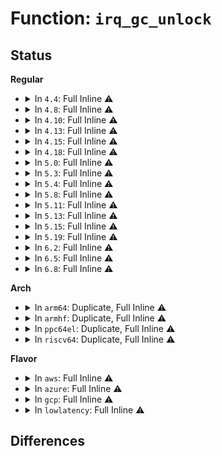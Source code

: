 # Function: <code>irq_gc_unlock</code>

## Status
<b>Regular</b>
<ul>
<li>
<details>
<summary>In <code>4.4</code>: Full Inline ⚠️</summary>

**Collision:** Unique Static

**Inline:** Full

**Transformation:** False

**Instances:**

```
In kernel/irq/generic-chip.c (ffffffff810df082)
Location: include/linux/irq.h:910
Inline: True
Inline callers:
  - kernel/irq/generic-chip.c:irq_gc_mask_set_bit
  - kernel/irq/generic-chip.c:irq_gc_mask_clr_bit
  - kernel/irq/generic-chip.c:irq_gc_ack_set_bit
  - kernel/irq/generic-chip.c:irq_gc_mask_disable_reg
  - kernel/irq/generic-chip.c:irq_gc_unmask_enable_reg
  - kernel/irq/generic-chip.c:irq_gc_ack_clr_bit
  - kernel/irq/generic-chip.c:irq_gc_mask_disable_reg_and_ack
  - kernel/irq/generic-chip.c:irq_gc_eoi
  - kernel/irq/generic-chip.c:irq_gc_set_wake
```
</details>
</li>
<li>
<details>
<summary>In <code>4.8</code>: Full Inline ⚠️</summary>

**Collision:** Unique Static

**Inline:** Full

**Transformation:** False

**Instances:**

```
In kernel/irq/generic-chip.c (ffffffff810e5637)
Location: include/linux/irq.h:939
Inline: True
Inline callers:
  - kernel/irq/generic-chip.c:irq_gc_set_wake
  - kernel/irq/generic-chip.c:irq_gc_eoi
  - kernel/irq/generic-chip.c:irq_gc_mask_disable_reg_and_ack
  - kernel/irq/generic-chip.c:irq_gc_ack_clr_bit
  - kernel/irq/generic-chip.c:irq_gc_ack_set_bit
  - kernel/irq/generic-chip.c:irq_gc_unmask_enable_reg
  - kernel/irq/generic-chip.c:irq_gc_mask_clr_bit
  - kernel/irq/generic-chip.c:irq_gc_mask_set_bit
  - kernel/irq/generic-chip.c:irq_gc_mask_disable_reg
```
</details>
</li>
<li>
<details>
<summary>In <code>4.10</code>: Full Inline ⚠️</summary>

**Collision:** Unique Static

**Inline:** Full

**Transformation:** False

**Instances:**

```
In kernel/irq/generic-chip.c (ffffffff810ebf47)
Location: include/linux/irq.h:964
Inline: True
Inline callers:
  - kernel/irq/generic-chip.c:irq_gc_set_wake
  - kernel/irq/generic-chip.c:irq_gc_eoi
  - kernel/irq/generic-chip.c:irq_gc_mask_disable_reg_and_ack
  - kernel/irq/generic-chip.c:irq_gc_ack_clr_bit
  - kernel/irq/generic-chip.c:irq_gc_ack_set_bit
  - kernel/irq/generic-chip.c:irq_gc_unmask_enable_reg
  - kernel/irq/generic-chip.c:irq_gc_mask_clr_bit
  - kernel/irq/generic-chip.c:irq_gc_mask_set_bit
  - kernel/irq/generic-chip.c:irq_gc_mask_disable_reg
```
</details>
</li>
<li>
<details>
<summary>In <code>4.13</code>: Full Inline ⚠️</summary>

**Collision:** Unique Static

**Inline:** Full

**Transformation:** False

**Instances:**

```
In kernel/irq/generic-chip.c (ffffffff810eb7e2)
Location: include/linux/irq.h:1077
Inline: True
Inline callers:
  - kernel/irq/generic-chip.c:irq_gc_set_wake
  - kernel/irq/generic-chip.c:irq_gc_eoi
  - kernel/irq/generic-chip.c:irq_gc_mask_disable_reg_and_ack
  - kernel/irq/generic-chip.c:irq_gc_ack_clr_bit
  - kernel/irq/generic-chip.c:irq_gc_ack_set_bit
  - kernel/irq/generic-chip.c:irq_gc_unmask_enable_reg
  - kernel/irq/generic-chip.c:irq_gc_mask_clr_bit
  - kernel/irq/generic-chip.c:irq_gc_mask_set_bit
  - kernel/irq/generic-chip.c:irq_gc_mask_disable_reg
```
</details>
</li>
<li>
<details>
<summary>In <code>4.15</code>: Full Inline ⚠️</summary>

**Collision:** Unique Static

**Inline:** Full

**Transformation:** False

**Instances:**

```
In kernel/irq/generic-chip.c (ffffffff810f3d52)
Location: include/linux/irq.h:1106
Inline: True
Inline callers:
  - kernel/irq/generic-chip.c:irq_gc_set_wake
  - kernel/irq/generic-chip.c:irq_gc_eoi
  - kernel/irq/generic-chip.c:irq_gc_mask_disable_and_ack_set
  - kernel/irq/generic-chip.c:irq_gc_ack_clr_bit
  - kernel/irq/generic-chip.c:irq_gc_ack_set_bit
  - kernel/irq/generic-chip.c:irq_gc_unmask_enable_reg
  - kernel/irq/generic-chip.c:irq_gc_mask_clr_bit
  - kernel/irq/generic-chip.c:irq_gc_mask_set_bit
  - kernel/irq/generic-chip.c:irq_gc_mask_disable_reg
```
</details>
</li>
<li>
<details>
<summary>In <code>4.18</code>: Full Inline ⚠️</summary>

**Collision:** Unique Static

**Inline:** Full

**Transformation:** False

**Instances:**

```
In kernel/irq/generic-chip.c (ffffffff810fc146)
Location: include/linux/irq.h:1108
Inline: True
Inline callers:
  - kernel/irq/generic-chip.c:irq_gc_set_wake
  - kernel/irq/generic-chip.c:irq_gc_eoi
  - kernel/irq/generic-chip.c:irq_gc_mask_disable_and_ack_set
  - kernel/irq/generic-chip.c:irq_gc_ack_clr_bit
  - kernel/irq/generic-chip.c:irq_gc_ack_set_bit
  - kernel/irq/generic-chip.c:irq_gc_unmask_enable_reg
  - kernel/irq/generic-chip.c:irq_gc_mask_clr_bit
  - kernel/irq/generic-chip.c:irq_gc_mask_set_bit
  - kernel/irq/generic-chip.c:irq_gc_mask_disable_reg
```
</details>
</li>
<li>
<details>
<summary>In <code>5.0</code>: Full Inline ⚠️</summary>

**Collision:** Unique Static

**Inline:** Full

**Transformation:** False

**Instances:**

```
In kernel/irq/generic-chip.c (ffffffff81107916)
Location: include/linux/irq.h:1110
Inline: True
Inline callers:
  - kernel/irq/generic-chip.c:irq_gc_set_wake
  - kernel/irq/generic-chip.c:irq_gc_eoi
  - kernel/irq/generic-chip.c:irq_gc_mask_disable_and_ack_set
  - kernel/irq/generic-chip.c:irq_gc_ack_clr_bit
  - kernel/irq/generic-chip.c:irq_gc_ack_set_bit
  - kernel/irq/generic-chip.c:irq_gc_unmask_enable_reg
  - kernel/irq/generic-chip.c:irq_gc_mask_clr_bit
  - kernel/irq/generic-chip.c:irq_gc_mask_set_bit
  - kernel/irq/generic-chip.c:irq_gc_mask_disable_reg
```
</details>
</li>
<li>
<details>
<summary>In <code>5.3</code>: Full Inline ⚠️</summary>

**Collision:** Unique Static

**Inline:** Full

**Transformation:** False

**Instances:**

```
In kernel/irq/generic-chip.c (ffffffff81110ed7)
Location: include/linux/irq.h:1123
Inline: True
Inline callers:
  - kernel/irq/generic-chip.c:irq_gc_set_wake
  - kernel/irq/generic-chip.c:irq_gc_eoi
  - kernel/irq/generic-chip.c:irq_gc_mask_disable_and_ack_set
  - kernel/irq/generic-chip.c:irq_gc_ack_clr_bit
  - kernel/irq/generic-chip.c:irq_gc_ack_set_bit
  - kernel/irq/generic-chip.c:irq_gc_unmask_enable_reg
  - kernel/irq/generic-chip.c:irq_gc_mask_clr_bit
  - kernel/irq/generic-chip.c:irq_gc_mask_set_bit
  - kernel/irq/generic-chip.c:irq_gc_mask_disable_reg
```
</details>
</li>
<li>
<details>
<summary>In <code>5.4</code>: Full Inline ⚠️</summary>

**Collision:** Unique Static

**Inline:** Full

**Transformation:** False

**Instances:**

```
In kernel/irq/generic-chip.c (ffffffff8111d137)
Location: include/linux/irq.h:1141
Inline: True
Inline callers:
  - kernel/irq/generic-chip.c:irq_gc_set_wake
  - kernel/irq/generic-chip.c:irq_gc_eoi
  - kernel/irq/generic-chip.c:irq_gc_mask_disable_and_ack_set
  - kernel/irq/generic-chip.c:irq_gc_ack_clr_bit
  - kernel/irq/generic-chip.c:irq_gc_ack_set_bit
  - kernel/irq/generic-chip.c:irq_gc_unmask_enable_reg
  - kernel/irq/generic-chip.c:irq_gc_mask_clr_bit
  - kernel/irq/generic-chip.c:irq_gc_mask_set_bit
  - kernel/irq/generic-chip.c:irq_gc_mask_disable_reg
```
</details>
</li>
<li>
<details>
<summary>In <code>5.8</code>: Full Inline ⚠️</summary>

**Collision:** Unique Static

**Inline:** Full

**Transformation:** False

**Instances:**

```
In kernel/irq/generic-chip.c (ffffffff81129469)
Location: include/linux/irq.h:1171
Inline: True
Inline callers:
  - kernel/irq/generic-chip.c:irq_gc_set_wake
  - kernel/irq/generic-chip.c:irq_gc_eoi
  - kernel/irq/generic-chip.c:irq_gc_mask_disable_and_ack_set
  - kernel/irq/generic-chip.c:irq_gc_ack_clr_bit
  - kernel/irq/generic-chip.c:irq_gc_ack_set_bit
  - kernel/irq/generic-chip.c:irq_gc_unmask_enable_reg
  - kernel/irq/generic-chip.c:irq_gc_mask_clr_bit
  - kernel/irq/generic-chip.c:irq_gc_mask_set_bit
  - kernel/irq/generic-chip.c:irq_gc_mask_disable_reg
```
</details>
</li>
<li>
<details>
<summary>In <code>5.11</code>: Full Inline ⚠️</summary>

**Collision:** Unique Static

**Inline:** Full

**Transformation:** False

**Instances:**

```
In kernel/irq/generic-chip.c (ffffffff81124d39)
Location: include/linux/irq.h:1176
Inline: True
Inline callers:
  - kernel/irq/generic-chip.c:irq_gc_set_wake
  - kernel/irq/generic-chip.c:irq_gc_eoi
  - kernel/irq/generic-chip.c:irq_gc_mask_disable_and_ack_set
  - kernel/irq/generic-chip.c:irq_gc_ack_clr_bit
  - kernel/irq/generic-chip.c:irq_gc_ack_set_bit
  - kernel/irq/generic-chip.c:irq_gc_unmask_enable_reg
  - kernel/irq/generic-chip.c:irq_gc_mask_clr_bit
  - kernel/irq/generic-chip.c:irq_gc_mask_set_bit
  - kernel/irq/generic-chip.c:irq_gc_mask_disable_reg
```
</details>
</li>
<li>
<details>
<summary>In <code>5.13</code>: Full Inline ⚠️</summary>

**Collision:** Unique Static

**Inline:** Full

**Transformation:** False

**Instances:**

```
In kernel/irq/generic-chip.c (ffffffff81124cc9)
Location: include/linux/irq.h:1178
Inline: True
Inline callers:
  - kernel/irq/generic-chip.c:irq_gc_set_wake
  - kernel/irq/generic-chip.c:irq_gc_eoi
  - kernel/irq/generic-chip.c:irq_gc_mask_disable_and_ack_set
  - kernel/irq/generic-chip.c:irq_gc_ack_clr_bit
  - kernel/irq/generic-chip.c:irq_gc_ack_set_bit
  - kernel/irq/generic-chip.c:irq_gc_unmask_enable_reg
  - kernel/irq/generic-chip.c:irq_gc_mask_clr_bit
  - kernel/irq/generic-chip.c:irq_gc_mask_set_bit
  - kernel/irq/generic-chip.c:irq_gc_mask_disable_reg
```
</details>
</li>
<li>
<details>
<summary>In <code>5.15</code>: Full Inline ⚠️</summary>

**Collision:** Unique Static

**Inline:** Full

**Transformation:** False

**Instances:**

```
In kernel/irq/generic-chip.c (ffffffff81145369)
Location: include/linux/irq.h:1180
Inline: True
Inline callers:
  - kernel/irq/generic-chip.c:irq_gc_set_wake
  - kernel/irq/generic-chip.c:irq_gc_eoi
  - kernel/irq/generic-chip.c:irq_gc_mask_disable_and_ack_set
  - kernel/irq/generic-chip.c:irq_gc_ack_clr_bit
  - kernel/irq/generic-chip.c:irq_gc_ack_set_bit
  - kernel/irq/generic-chip.c:irq_gc_unmask_enable_reg
  - kernel/irq/generic-chip.c:irq_gc_mask_clr_bit
  - kernel/irq/generic-chip.c:irq_gc_mask_set_bit
  - kernel/irq/generic-chip.c:irq_gc_mask_disable_reg
```
</details>
</li>
<li>
<details>
<summary>In <code>5.19</code>: Full Inline ⚠️</summary>

**Collision:** Unique Static

**Inline:** Full

**Transformation:** False

**Instances:**

```
In kernel/irq/generic-chip.c (ffffffff81168998)
Location: include/linux/irq.h:1184
Inline: True
Inline callers:
  - kernel/irq/generic-chip.c:irq_gc_set_wake
  - kernel/irq/generic-chip.c:irq_gc_eoi
  - kernel/irq/generic-chip.c:irq_gc_mask_disable_and_ack_set
  - kernel/irq/generic-chip.c:irq_gc_ack_clr_bit
  - kernel/irq/generic-chip.c:irq_gc_ack_set_bit
  - kernel/irq/generic-chip.c:irq_gc_unmask_enable_reg
  - kernel/irq/generic-chip.c:irq_gc_mask_clr_bit
  - kernel/irq/generic-chip.c:irq_gc_mask_set_bit
  - kernel/irq/generic-chip.c:irq_gc_mask_disable_reg
```
</details>
</li>
<li>
<details>
<summary>In <code>6.2</code>: Full Inline ⚠️</summary>

**Collision:** Unique Static

**Inline:** Full

**Transformation:** False

**Instances:**

```
In kernel/irq/generic-chip.c (ffffffff8119d188)
Location: include/linux/irq.h:1201
Inline: True
Inline callers:
  - kernel/irq/generic-chip.c:irq_gc_set_wake
  - kernel/irq/generic-chip.c:irq_gc_eoi
  - kernel/irq/generic-chip.c:irq_gc_mask_disable_and_ack_set
  - kernel/irq/generic-chip.c:irq_gc_ack_clr_bit
  - kernel/irq/generic-chip.c:irq_gc_ack_set_bit
  - kernel/irq/generic-chip.c:irq_gc_unmask_enable_reg
  - kernel/irq/generic-chip.c:irq_gc_mask_clr_bit
  - kernel/irq/generic-chip.c:irq_gc_mask_set_bit
  - kernel/irq/generic-chip.c:irq_gc_mask_disable_reg
```
</details>
</li>
<li>
<details>
<summary>In <code>6.5</code>: Full Inline ⚠️</summary>

**Collision:** Unique Static

**Inline:** Full

**Transformation:** False

**Instances:**

```
In kernel/irq/generic-chip.c (ffffffff811af018)
Location: include/linux/irq.h:1214
Inline: True
Inline callers:
  - kernel/irq/generic-chip.c:irq_gc_set_wake
  - kernel/irq/generic-chip.c:irq_gc_eoi
  - kernel/irq/generic-chip.c:irq_gc_mask_disable_and_ack_set
  - kernel/irq/generic-chip.c:irq_gc_ack_clr_bit
  - kernel/irq/generic-chip.c:irq_gc_ack_set_bit
  - kernel/irq/generic-chip.c:irq_gc_unmask_enable_reg
  - kernel/irq/generic-chip.c:irq_gc_mask_clr_bit
  - kernel/irq/generic-chip.c:irq_gc_mask_set_bit
  - kernel/irq/generic-chip.c:irq_gc_mask_disable_reg
```
</details>
</li>
<li>
<details>
<summary>In <code>6.8</code>: Full Inline ⚠️</summary>

**Collision:** Unique Static

**Inline:** Full

**Transformation:** False

**Instances:**

```
In kernel/irq/generic-chip.c (ffffffff811bec18)
Location: include/linux/irq.h:1196
Inline: True
Inline callers:
  - kernel/irq/generic-chip.c:irq_gc_set_wake
  - kernel/irq/generic-chip.c:irq_gc_eoi
  - kernel/irq/generic-chip.c:irq_gc_mask_disable_and_ack_set
  - kernel/irq/generic-chip.c:irq_gc_ack_clr_bit
  - kernel/irq/generic-chip.c:irq_gc_ack_set_bit
  - kernel/irq/generic-chip.c:irq_gc_unmask_enable_reg
  - kernel/irq/generic-chip.c:irq_gc_mask_clr_bit
  - kernel/irq/generic-chip.c:irq_gc_mask_set_bit
  - kernel/irq/generic-chip.c:irq_gc_mask_disable_reg
```
</details>
</li>
</ul>
<b>Arch</b>
<ul>
<li>
<details>
<summary>In <code>arm64</code>: Duplicate, Full Inline ⚠️</summary>

**Collision:** Static Duplication

**Inline:** Full

**Transformation:** False

**Instances:**

```
In kernel/irq/generic-chip.c (ffff800010181f54)
Location: include/linux/irq.h:1141
Inline: True
Inline callers:
  - kernel/irq/generic-chip.c:irq_gc_set_wake
  - kernel/irq/generic-chip.c:irq_gc_eoi
  - kernel/irq/generic-chip.c:irq_gc_mask_disable_and_ack_set
  - kernel/irq/generic-chip.c:irq_gc_ack_clr_bit
  - kernel/irq/generic-chip.c:irq_gc_ack_set_bit
  - kernel/irq/generic-chip.c:irq_gc_unmask_enable_reg
  - kernel/irq/generic-chip.c:irq_gc_mask_clr_bit
  - kernel/irq/generic-chip.c:irq_gc_mask_set_bit
  - kernel/irq/generic-chip.c:irq_gc_mask_disable_reg
```
```
In drivers/irqchip/irq-al-fic.c (ffff80001066a76c)
Location: include/linux/irq.h:1141
Inline: True
Inline callers:
  - drivers/irqchip/irq-al-fic.c:al_fic_irq_set_type
```
```
In drivers/irqchip/irq-dw-apb-ictl.c (ffff80001066b0fc)
Location: include/linux/irq.h:1141
Inline: True
Inline callers:
  - drivers/irqchip/irq-dw-apb-ictl.c:dw_apb_ictl_resume
```
```
In drivers/irqchip/irq-sunxi-nmi.c (ffff80001066b5ec)
Location: include/linux/irq.h:1141
Inline: True
Inline callers:
  - drivers/irqchip/irq-sunxi-nmi.c:sunxi_sc_nmi_set_type
  - drivers/irqchip/irq-sunxi-nmi.c:sunxi_sc_nmi_set_type
```
```
In drivers/irqchip/irq-brcmstb-l2.c (ffff8000106778dc)
Location: include/linux/irq.h:1141
Inline: True
Inline callers:
  - drivers/irqchip/irq-brcmstb-l2.c:brcmstb_l2_mask_and_ack
```
```
In drivers/pinctrl/pinctrl-rockchip.c (ffff80001069b358)
Location: include/linux/irq.h:1141
Inline: True
Inline callers:
  - drivers/pinctrl/pinctrl-rockchip.c:rockchip_irq_set_type
  - drivers/pinctrl/pinctrl-rockchip.c:rockchip_irq_set_type
```
```
In drivers/gpio/gpio-mvebu.c (ffff8000106d16d4)
Location: include/linux/irq.h:1141
Inline: True
Inline callers:
  - drivers/gpio/gpio-mvebu.c:mvebu_gpio_level_irq_unmask
  - drivers/gpio/gpio-mvebu.c:mvebu_gpio_level_irq_mask
  - drivers/gpio/gpio-mvebu.c:mvebu_gpio_edge_irq_unmask
  - drivers/gpio/gpio-mvebu.c:mvebu_gpio_edge_irq_mask
  - drivers/gpio/gpio-mvebu.c:mvebu_gpio_irq_ack
```
</details>
</li>
<li>
<details>
<summary>In <code>armhf</code>: Duplicate, Full Inline ⚠️</summary>

**Collision:** Static Duplication

**Inline:** Full

**Transformation:** False

**Instances:**

```
In kernel/irq/generic-chip.c (c03d17d0)
Location: include/linux/irq.h:1141
Inline: True
Inline callers:
  - kernel/irq/generic-chip.c:irq_gc_set_wake
  - kernel/irq/generic-chip.c:irq_gc_eoi
  - kernel/irq/generic-chip.c:irq_gc_mask_disable_and_ack_set
  - kernel/irq/generic-chip.c:irq_gc_ack_clr_bit
  - kernel/irq/generic-chip.c:irq_gc_ack_set_bit
  - kernel/irq/generic-chip.c:irq_gc_unmask_enable_reg
  - kernel/irq/generic-chip.c:irq_gc_mask_clr_bit
  - kernel/irq/generic-chip.c:irq_gc_mask_set_bit
  - kernel/irq/generic-chip.c:irq_gc_mask_disable_reg
```
```
In drivers/irqchip/irq-al-fic.c (c0812e68)
Location: include/linux/irq.h:1141
Inline: True
Inline callers:
  - drivers/irqchip/irq-al-fic.c:al_fic_irq_set_type
```
```
In drivers/irqchip/irq-dw-apb-ictl.c (c0814498)
Location: include/linux/irq.h:1141
Inline: True
Inline callers:
  - drivers/irqchip/irq-dw-apb-ictl.c:dw_apb_ictl_resume
```
```
In drivers/pinctrl/pinctrl-rockchip.c (c0838e88)
Location: include/linux/irq.h:1141
Inline: True
Inline callers:
  - drivers/pinctrl/pinctrl-rockchip.c:rockchip_irq_set_type
  - drivers/pinctrl/pinctrl-rockchip.c:rockchip_irq_set_type
```
```
In drivers/gpio/gpio-mvebu.c (c086ac8c)
Location: include/linux/irq.h:1141
Inline: True
Inline callers:
  - drivers/gpio/gpio-mvebu.c:mvebu_gpio_level_irq_unmask
  - drivers/gpio/gpio-mvebu.c:mvebu_gpio_level_irq_mask
  - drivers/gpio/gpio-mvebu.c:mvebu_gpio_edge_irq_unmask
  - drivers/gpio/gpio-mvebu.c:mvebu_gpio_edge_irq_mask
  - drivers/gpio/gpio-mvebu.c:mvebu_gpio_irq_ack
```
```
In drivers/soc/dove/pmu.c (c0933ec4)
Location: include/linux/irq.h:1141
Inline: True
Inline callers:
  - drivers/soc/dove/pmu.c:pmu_irq_handler
```
</details>
</li>
<li>
<details>
<summary>In <code>ppc64el</code>: Duplicate, Full Inline ⚠️</summary>

**Collision:** Static Duplication

**Inline:** Full

**Transformation:** False

**Instances:**

```
In kernel/irq/generic-chip.c (c0000000001dd338)
Location: include/linux/irq.h:1141
Inline: True
Inline callers:
  - kernel/irq/generic-chip.c:irq_gc_set_wake
  - kernel/irq/generic-chip.c:irq_gc_eoi
  - kernel/irq/generic-chip.c:irq_gc_mask_disable_and_ack_set
  - kernel/irq/generic-chip.c:irq_gc_ack_clr_bit
  - kernel/irq/generic-chip.c:irq_gc_ack_set_bit
  - kernel/irq/generic-chip.c:irq_gc_unmask_enable_reg
  - kernel/irq/generic-chip.c:irq_gc_mask_clr_bit
  - kernel/irq/generic-chip.c:irq_gc_mask_set_bit
  - kernel/irq/generic-chip.c:irq_gc_mask_disable_reg
```
```
In drivers/irqchip/irq-al-fic.c (c000000000820610)
Location: include/linux/irq.h:1141
Inline: True
Inline callers:
  - drivers/irqchip/irq-al-fic.c:al_fic_irq_set_type
```
</details>
</li>
<li>
<details>
<summary>In <code>riscv64</code>: Duplicate, Full Inline ⚠️</summary>

**Collision:** Static Duplication

**Inline:** Full

**Transformation:** False

**Instances:**

```
In kernel/irq/generic-chip.c (ffffffe000119cf4)
Location: include/linux/irq.h:1141
Inline: True
Inline callers:
  - kernel/irq/generic-chip.c:irq_gc_set_wake
  - kernel/irq/generic-chip.c:irq_gc_eoi
  - kernel/irq/generic-chip.c:irq_gc_mask_disable_and_ack_set
  - kernel/irq/generic-chip.c:irq_gc_ack_clr_bit
  - kernel/irq/generic-chip.c:irq_gc_ack_set_bit
  - kernel/irq/generic-chip.c:irq_gc_unmask_enable_reg
  - kernel/irq/generic-chip.c:irq_gc_mask_clr_bit
  - kernel/irq/generic-chip.c:irq_gc_mask_set_bit
  - kernel/irq/generic-chip.c:irq_gc_mask_disable_reg
```
```
In drivers/irqchip/irq-al-fic.c (ffffffe00049532e)
Location: include/linux/irq.h:1141
Inline: True
Inline callers:
  - drivers/irqchip/irq-al-fic.c:al_fic_irq_set_type
```
</details>
</li>
</ul>
<b>Flavor</b>
<ul>
<li>
<details>
<summary>In <code>aws</code>: Full Inline ⚠️</summary>

**Collision:** Unique Static

**Inline:** Full

**Transformation:** False

**Instances:**

```
In kernel/irq/generic-chip.c (ffffffff81115717)
Location: include/linux/irq.h:1141
Inline: True
Inline callers:
  - kernel/irq/generic-chip.c:irq_gc_set_wake
  - kernel/irq/generic-chip.c:irq_gc_eoi
  - kernel/irq/generic-chip.c:irq_gc_mask_disable_and_ack_set
  - kernel/irq/generic-chip.c:irq_gc_ack_clr_bit
  - kernel/irq/generic-chip.c:irq_gc_ack_set_bit
  - kernel/irq/generic-chip.c:irq_gc_unmask_enable_reg
  - kernel/irq/generic-chip.c:irq_gc_mask_clr_bit
  - kernel/irq/generic-chip.c:irq_gc_mask_set_bit
  - kernel/irq/generic-chip.c:irq_gc_mask_disable_reg
```
</details>
</li>
<li>
<details>
<summary>In <code>azure</code>: Full Inline ⚠️</summary>

**Collision:** Unique Static

**Inline:** Full

**Transformation:** False

**Instances:**

```
In kernel/irq/generic-chip.c (ffffffff81106427)
Location: include/linux/irq.h:1141
Inline: True
Inline callers:
  - kernel/irq/generic-chip.c:irq_gc_set_wake
  - kernel/irq/generic-chip.c:irq_gc_eoi
  - kernel/irq/generic-chip.c:irq_gc_mask_disable_and_ack_set
  - kernel/irq/generic-chip.c:irq_gc_ack_clr_bit
  - kernel/irq/generic-chip.c:irq_gc_ack_set_bit
  - kernel/irq/generic-chip.c:irq_gc_unmask_enable_reg
  - kernel/irq/generic-chip.c:irq_gc_mask_clr_bit
  - kernel/irq/generic-chip.c:irq_gc_mask_set_bit
  - kernel/irq/generic-chip.c:irq_gc_mask_disable_reg
```
</details>
</li>
<li>
<details>
<summary>In <code>gcp</code>: Full Inline ⚠️</summary>

**Collision:** Unique Static

**Inline:** Full

**Transformation:** False

**Instances:**

```
In kernel/irq/generic-chip.c (ffffffff81113607)
Location: include/linux/irq.h:1141
Inline: True
Inline callers:
  - kernel/irq/generic-chip.c:irq_gc_set_wake
  - kernel/irq/generic-chip.c:irq_gc_eoi
  - kernel/irq/generic-chip.c:irq_gc_mask_disable_and_ack_set
  - kernel/irq/generic-chip.c:irq_gc_ack_clr_bit
  - kernel/irq/generic-chip.c:irq_gc_ack_set_bit
  - kernel/irq/generic-chip.c:irq_gc_unmask_enable_reg
  - kernel/irq/generic-chip.c:irq_gc_mask_clr_bit
  - kernel/irq/generic-chip.c:irq_gc_mask_set_bit
  - kernel/irq/generic-chip.c:irq_gc_mask_disable_reg
```
</details>
</li>
<li>
<details>
<summary>In <code>lowlatency</code>: Full Inline ⚠️</summary>

**Collision:** Unique Static

**Inline:** Full

**Transformation:** False

**Instances:**

```
In kernel/irq/generic-chip.c (ffffffff8111ec67)
Location: include/linux/irq.h:1141
Inline: True
Inline callers:
  - kernel/irq/generic-chip.c:irq_gc_set_wake
  - kernel/irq/generic-chip.c:irq_gc_eoi
  - kernel/irq/generic-chip.c:irq_gc_mask_disable_and_ack_set
  - kernel/irq/generic-chip.c:irq_gc_ack_clr_bit
  - kernel/irq/generic-chip.c:irq_gc_ack_set_bit
  - kernel/irq/generic-chip.c:irq_gc_unmask_enable_reg
  - kernel/irq/generic-chip.c:irq_gc_mask_clr_bit
  - kernel/irq/generic-chip.c:irq_gc_mask_set_bit
  - kernel/irq/generic-chip.c:irq_gc_mask_disable_reg
```
</details>
</li>
</ul>

## Differences

